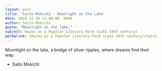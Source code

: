 ```yaml
---
layout: post
title: "Saito Mokichi - Moonlight on the Lake"
date: 2024-12-30 12:00:00 -0000
author: Saito Mokichi
quote: "Moonlight on the lake,"
subject: Haiku as a Popular Literary Form (Late 19th century)
permalink: /Haiku as a Popular Literary Form (Late 19th century)/Saito Mokichi/Saito Mokichi - Moonlight on the Lake
---
```


Moonlight on the lake,
a bridge of silver ripples,
where dreams find their way.

- Saito Mokichi
